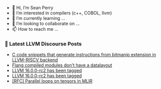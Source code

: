 - 👋 Hi, I’m Sean Perry
- 👀 I’m interested in compilers (c++, COBOL, llvm)
- 🌱 I’m currently learning ...
- 💞️ I’m looking to collaborate on ...
- 📫 How to reach me ...

<!---
s66perry/s66perry is a ✨ special ✨ repository because its `README.md` (this file) appears on your GitHub profile.
You can click the Preview link to take a look at your changes.
--->
### 📕 Latest LLVM Discourse Posts

<!-- DISCOURSE-LLVM:START -->
- [C code snippets that generate instructions from bitmanip extension in LLVM-RISCV backend](https://discourse.llvm.org/t/c-code-snippets-that-generate-instructions-from-bitmanip-extension-in-llvm-riscv-backend/68321#post_3)
- [Flang compiled modules don&#39;t have a datalayout](https://discourse.llvm.org/t/flang-compiled-modules-dont-have-a-datalayout/67986#post_8)
- [LLVM 16.0.0-rc2 has been tagged](https://discourse.llvm.org/t/llvm-16-0-0-rc2-has-been-tagged/68299#post_7)
- [LLVM 16.0.0-rc2 has been tagged](https://discourse.llvm.org/t/llvm-16-0-0-rc2-has-been-tagged/68299#post_6)
- [[RFC] Parallel loops on tensors in MLIR](https://discourse.llvm.org/t/rfc-parallel-loops-on-tensors-in-mlir/68332#post_10)
<!-- DISCOURSE-LLVM:END -->
